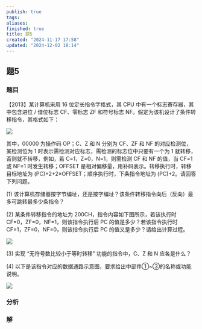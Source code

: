 ```yaml
---
publish: true
tags: 
aliases: 
finished: true
title: 题5
created: "2024-11-17 17:58"
updated: "2024-12-02 18:14"
---
```

## 题5
### 题目
【2013】某计算机采用 16 位定长指令字格式，其 CPU 中有一个标志寄存器，其中包含进位 / 借位标志 CF、零标志 ZF 和符号标志 NF。假定为该机设计了条件转移指令，其格式如下：

![](https://img.hwenyi.live/202412030214324.webp)

其中，00000 为操作码 OP；C、Z 和 N 分别为 CF、ZF 和 NF 的对应检测位，某检测位为 1 时表示需检测对应标志，需检测的标志位中只要有一个为 1 就转移，否则就不转移，例如，若 C=1，Z=0，N=1，则需检测 CF 和 NF 的值，当 CF=1 或 NF=1 时发生转移；OFFSET 是相对偏移量，用补码表示。转移执行时，转移目标地址为 (PC)+2+2×OFFSET；顺序执行时，下条指令地址为 (PC)+2。请回答下列问题。

(1) 该计算机存储器按字节编址，还是按字编址？该条件转移指令向后（反向）最多可跳转最多少条指令？

(2) 某条件转移指令的地址为 200CH，指令内容如下图所示，若该执行时 CF=0，ZF=0，NF=1，则该指令执行后 PC 的值是多少？若该指令执行时 CF=1，ZF=0，NF=0，则该指令执行后 PC 的值又是多少？请给出计算过程。

![](https://img.hwenyi.live/202412030214325.webp)

(3) 实现 “无符号数比较小于等时转移” 功能的指令中，C、Z 和 N 应各是什么？

(4) 以下是该指令对应的数据通路示意图，要求给出中部件①~③的名称或功能说明。

![](https://img.hwenyi.live/202412030214326.webp)

### 分析

### 解
